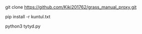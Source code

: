 git clone https://github.com/Kiki201762/grass_manual_proxy.git



pip install -r kuntul.txt



python3 tytyd.py
